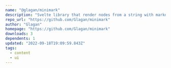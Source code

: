 ```yaml
---
name: "@glagan/minimark"
description: "Svelte library that render nodes from a string with markdown like tags."
repo_url: "https://github.com/Glagan/minimark"
author: "Glagan"
homepage: "https://github.com/Glagan/minimark"
downloads: 3
dependents: 1
updated: "2022-09-18T19:09:59.843Z"
tags: 
  - content
  - ui
---
```

